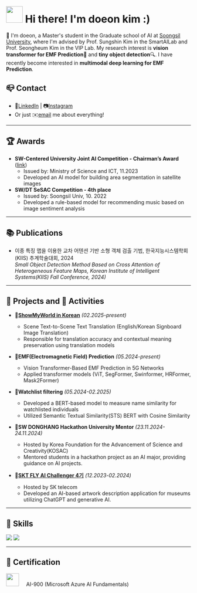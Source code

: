 # <img src="https://camo.githubusercontent.com/d552948e7884c41fde2d32b9221d79f0df2076c7d824aaab954ca93f53d95884/68747470733a2f2f6d656469612e67697068792e636f6d2f6d656469612f6876524a434c467a6361737252346961377a2f67697068792e676966" width="45" height="45"/> Hi there! I'm doeon kim :)

👋  I'm doeon, a Master's student in the Graduate school of AI at [Soongsil University](https://ssu.ac.kr/), where I'm advised by Prof. Sungshin Kim in the SmartAILab and Prof. Seongheum Kim in the VIP Lab. My research interest is **vision transformer for EMF Prediction**📡 and **tiny object detection**🔍. I have recently become interested in **multimodal deep learning for EMF Prediction**.

## 📪 **Contact**
- 🔗[LinkedIn](https://www.linkedin.com/in/%EB%8F%84%EC%96%B8-%EA%B9%80-5a5a952a6/) | 📷[Instagram](https://www.instagram.com/doeoniii_?igsh=MWd2N2wyZW1qd2NzYQ%3D%3D&utm_source=qr)
- Or just ✉️[email](mailto:doeon99@gmail.com) me about everything!

---

## 🏆 Awards
- **SW-Centered University Joint AI Competition - Chairman’s Award** ([link](https://github.com/kimdoeon/Satellite-Image-Building-Segmentation))
  - Issued by: Ministry of Science and ICT, 11.2023
  - Developed an AI model for building area segmentation in satellite images
- **SW/DT SeSAC Competition - 4th place**
  - Issued by: Soongsil Univ, 10. 2022
  - Developed a rule-based model for recommending music based on image sentiment analysis
---

## 📚 Publications
- 이종 특징 맵을 이용한 교차 어텐션 기반 소형 객체 검출 기법, 한국지능시스템학회(KIIS) 추계학술대회, 2024<br/>
*Small Object Detection Method Based on Cross Attention of Heterogeneous Feature Maps, Korean Institute of Intelligent Systems(KIIS) Fall Conference, 2024)*
 
---

## 📂 Projects and 🧩 Activities 

- **📂[ShowMyWorld in Korean](https://github.com/ShowMyWorldInKorean/visualTranslation)** *(02.2025-present)*<br/>
  - Scene Text-to-Scene Text Translation (English/Korean Signboard Image Translation)  
  - Responsible for translation accuracy and contextual meaning preservation using translation models  

- **📂EMF(Electromagnetic Field) Prediction** *(05.2024-present)*<br/>
  - Vision Transformer-Based EMF Prediction in 5G Networks  
  - Applied transformer models (ViT, SegFormer, Swinformer, HRFormer, Mask2Former)

- **📂Watchlist filtering** *(05.2024-02.2025)*<br/>
  - Developed a BERT-based model to measure name similarity for watchlisted individuals  
  - Utilized Semantic Textual Similarity(STS) BERT with Cosine Similarity
    
- **🧩SW DONGHANG Hackathon University Mentor** *(23.11.2024-24.11.2024)*<br/>
  - Hosted by Korea Foundation for the Advancement of Science and Creativity(KOSAC)
  - Mentored students in a hackathon project as an AI major, providing guidance on AI projects.
    
- **🧩[SKT FLY AI Challenger 4기](https://github.com/FLYAI4)** *(12.2023-02.2024)*<br/>
   - Hosted by SK telecom
   - Developed an AI-based artwork description application for museums utilizing ChatGPT and generative AI.
 
---

## 💪 Skills
<p>
  <img src="https://img.shields.io/badge/Python-3776AB?style=for-the-badge&logo=python&logoColor=white"/>
  <img src="https://img.shields.io/badge/PyTorch-EE4C2C?style=for-the-badge&logo=pytorch&logoColor=white"/>
</p>

---

## 📜 Certification
<div style="display: flex; align-items: baseline; gap: 8px;">
    <img src="https://cdn.pixabay.com/photo/2021/08/10/15/36/microsoft-6536268_1280.png" width="35">
    <span>&nbsp&nbsp&nbspAI-900 (Microsoft Azure AI Fundamentals)</span>
</div>
